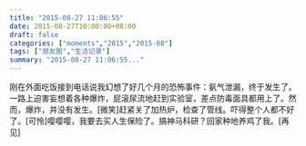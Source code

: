 ```yaml
---
title: "2015-08-27 11:06:55"
date: 2015-08-27T10:00:00+08:00
draft: false
categories: ["moments","2015","2015-08"]
tags: ["朋友圈","生活记录"]
summary: "2015-08-27 11:06:55..."
---
```


刚在外面吃饭接到电话说我幻想了好几个月的恐怖事件：氨气泄漏，终于发生了。一路上迫害妄想着各种爆炸，屁滚尿流地赶到实验室，差点防毒面具都用上了。然而，爆炸，并没有发生。[微笑]赶紧关了加热炉，检查了管线。吓得整个人都不好了。[可怜]嘤嘤嘤，我要去买人生保险了。搞神马科研？回家种地养鸡了我。[再见]

